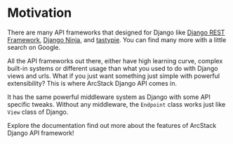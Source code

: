 # Motivation

There are many API frameworks that designed for Django like
[Django REST Framework](https://www.django-rest-framework.org/),
[Django Ninja](https://django-ninja.dev/), and [tastypie](https://tastypieapi.org/).
You can find many more with a little search on Google.

All the API frameworks out there, either have high learning curve, complex
built-in systems or different usage than what you used to do with Django views
and urls. What if you just want something just simple with powerful
extensibility? This is where ArcStack Django API comes in.

It has the same powerful middleware system as Django with some API specific
tweaks. Without any middleware, the `Endpoint` class works just like `View`
class of Django.

Explore the documentation find out more about the features of ArcStack
Django API framework!